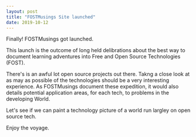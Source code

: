 ```yaml
---
layout: post
title: "FOSTMusings Site launched"
date: 2019-10-12
---
```


Finally! FOSTMusings got launched.

This launch is the outcome of long held delibrations about the best way to document learning adventures into 
Free and Open Source Technologies (FOST).

There's is an awful lot open source projects out there. Takng a close look at as may as possible of the technologies
should be a very interesting experience. As FOSTMusings document these expedition, it would also details potential 
application areas, for each tech, to problems in the developing World.

Let's see if we can paint a technology picture of a world run largley on open source tech.

Enjoy the voyage.
